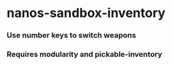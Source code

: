 # nanos-sandbox-inventory

### Use number keys to switch weapons

### Requires modularity and pickable-inventory
